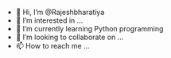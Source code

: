 - 👋 Hi, I’m @Rajeshbharatiya
- 👀 I’m interested in ...
- 🌱 I’m currently learning Python programming
- 💞️ I’m looking to collaborate on ...
- 📫 How to reach me ...

<!---
Rajeshbharatiya/Rajeshbharatiya is a ✨ special ✨ repository because its `README.md` (this file) appears on your GitHub profile.
You can click the Preview link to take a look at your changes.
--->
